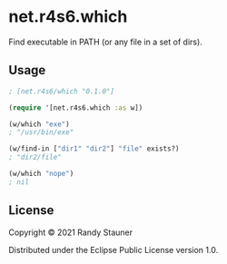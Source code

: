 # net.r4s6.which

Find executable in PATH (or any file in a set of dirs).

## Usage

```clojure
; [net.r4s6/which "0.1.0"]

(require '[net.r4s6.which :as w])

(w/which "exe")
; "/usr/bin/exe"

(w/find-in ["dir1" "dir2"] "file" exists?)
; "dir2/file"

(w/which "nope")
; nil
```

## License

Copyright © 2021 Randy Stauner

Distributed under the Eclipse Public License version 1.0.
